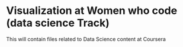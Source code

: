# Visualization at Women who code (data science Track)
This will contain files related to Data Science content at Coursera
